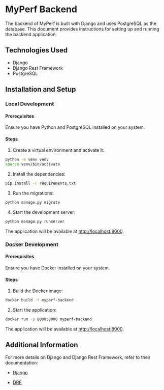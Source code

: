 # MyPerf Backend

The backend of MyPerf is built with Django and uses PostgreSQL as the database. This document provides instructions for setting up and running the backend application.

## Technologies Used

- Django
- Django Rest Framework
- PostgreSQL

## Installation and Setup

### Local Development

#### Prerequisites

Ensure you have Python and PostgreSQL installed on your system.

#### Steps

1. Create a virtual environment and activate it:

```bash
python -m venv venv
source venv/bin/activate
```

2. Install the dependencies:

```bash
pip install -r requirements.txt
```

3. Run the migrations:

```bash
python manage.py migrate
```

4. Start the development server:

```bash
python manage.py runserver
```

The application will be available at <http://localhost:8000>.

### Docker Development

#### Prerequisites

Ensure you have Docker installed on your system.

#### Steps

1. Build the Docker image:

```bash
docker build -t myperf-backend .
```

2. Start the application:

```bash
docker run -p 8000:8000 myperf-backend
```

The application will be available at <http://localhost:8000>.

## Additional Information

For more details on Django and Django Rest Framework, refer to their documentation:

- [Django](https://docs.djangoproject.com/en/4.2/)

- [DRF](https://www.django-rest-framework.org/)
